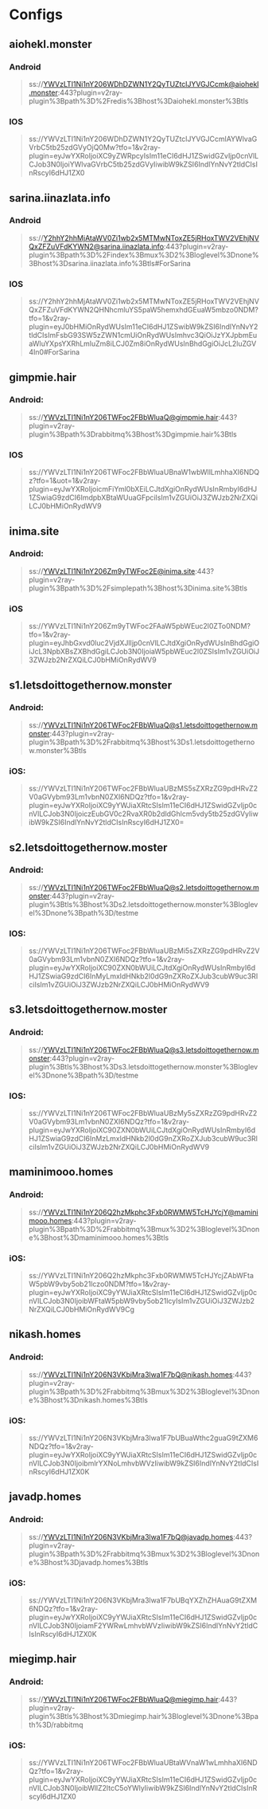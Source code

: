 # Configs

## aiohekl.monster
### Android
> ss://YWVzLTI1Ni1nY206WDhDZWN1Y2QyTUZtclJYVGJCcmk@aiohekl.monster:443?plugin=v2ray-plugin%3Bpath%3D%2Fredis%3Bhost%3Daiohekl.monster%3Btls
### IOS
> ss://YWVzLTI1Ni1nY206WDhDZWN1Y2QyTUZtclJYVGJCcmlAYWlvaGVrbC5tb25zdGVyOjQ0Mw?tfo=1&v2ray-plugin=eyJwYXRoIjoiXC9yZWRpcyIsIm11eCI6dHJ1ZSwidGZvIjp0cnVlLCJob3N0IjoiYWlvaGVrbC5tb25zdGVyIiwibW9kZSI6IndlYnNvY2tldCIsInRscyI6dHJ1ZX0

## sarina.iinazlata.info
### Android
> ss://Y2hhY2hhMjAtaWV0Zi1wb2x5MTMwNToxZE5jRHoxTWV2VEhjNVQxZFZuVFdKYWN2@sarina.iinazlata.info:443?plugin=v2ray-plugin%3Bpath%3D%2Findex%3Bmux%3D2%3Bloglevel%3Dnone%3Bhost%3Dsarina.iinazlata.info%3Btls#ForSarina
### IOS
> ss://Y2hhY2hhMjAtaWV0Zi1wb2x5MTMwNToxZE5jRHoxTWV2VEhjNVQxZFZuVFdKYWN2QHNhcmluYS5paW5hemxhdGEuaW5mbzo0NDM?tfo=1&v2ray-plugin=eyJ0bHMiOnRydWUsIm11eCI6dHJ1ZSwibW9kZSI6IndlYnNvY2tldCIsImFsbG93SW5zZWN1cmUiOnRydWUsImhvc3QiOiJzYXJpbmEuaWluYXpsYXRhLmluZm8iLCJ0Zm8iOnRydWUsInBhdGgiOiJcL2luZGV4In0#ForSarina


## gimpmie.hair
### Android:
> ss://YWVzLTI1Ni1nY206TWFoc2FBbWluaQ@gimpmie.hair:443?plugin=v2ray-plugin%3Bpath%3Drabbitmq%3Bhost%3Dgimpmie.hair%3Btls
### IOS
> ss://YWVzLTI1Ni1nY206TWFoc2FBbWluaUBnaW1wbWllLmhhaXI6NDQz?tfo=1&uot=1&v2ray-plugin=eyJwYXRoIjoicmFiYml0bXEiLCJtdXgiOnRydWUsInRmbyI6dHJ1ZSwiaG9zdCI6ImdpbXBtaWUuaGFpciIsIm1vZGUiOiJ3ZWJzb2NrZXQiLCJ0bHMiOnRydWV9


## inima.site
### Android:
> ss://YWVzLTI1Ni1nY206Zm9yTWFoc2E@inima.site:443?plugin=v2ray-plugin%3Bpath%3D%2Fsimplepath%3Bhost%3Dinima.site%3Btls
### iOS
> ss://YWVzLTI1Ni1nY206Zm9yTWFoc2FAaW5pbWEuc2l0ZTo0NDM?tfo=1&v2ray-plugin=eyJhbGxvd0luc2VjdXJlIjp0cnVlLCJtdXgiOnRydWUsInBhdGgiOiJcL3NpbXBsZXBhdGgiLCJob3N0IjoiaW5pbWEuc2l0ZSIsIm1vZGUiOiJ3ZWJzb2NrZXQiLCJ0bHMiOnRydWV9


## s1.letsdoittogethernow.monster
### Android: 
> ss://YWVzLTI1Ni1nY206TWFoc2FBbWluaQ@s1.letsdoittogethernow.monster:443?plugin=v2ray-plugin%3Bpath%3D%2Frabbitmq%3Bhost%3Ds1.letsdoittogethernow.monster%3Btls
### iOS: 
> ss://YWVzLTI1Ni1nY206TWFoc2FBbWluaUBzMS5sZXRzZG9pdHRvZ2V0aGVybm93Lm1vbnN0ZXI6NDQz?tfo=1&v2ray-plugin=eyJwYXRoIjoiXC9yYWJiaXRtcSIsIm11eCI6dHJ1ZSwidGZvIjp0cnVlLCJob3N0IjoiczEubGV0c2RvaXR0b2dldGhlcm5vdy5tb25zdGVyIiwibW9kZSI6IndlYnNvY2tldCIsInRscyI6dHJ1ZX0=

## s2.letsdoittogethernow.moster
### Android:
> ss://YWVzLTI1Ni1nY206TWFoc2FBbWluaQ@s2.letsdoittogethernow.monster:443?plugin=v2ray-plugin%3Btls%3Bhost%3Ds2.letsdoittogethernow.monster%3Bloglevel%3Dnone%3Bpath%3D/testme
### IOS: 
> ss://YWVzLTI1Ni1nY206TWFoc2FBbWluaUBzMi5sZXRzZG9pdHRvZ2V0aGVybm93Lm1vbnN0ZXI6NDQz?tfo=1&v2ray-plugin=eyJwYXRoIjoiXC90ZXN0bWUiLCJtdXgiOnRydWUsInRmbyI6dHJ1ZSwiaG9zdCI6InMyLmxldHNkb2l0dG9nZXRoZXJub3cubW9uc3RlciIsIm1vZGUiOiJ3ZWJzb2NrZXQiLCJ0bHMiOnRydWV9

## s3.letsdoittogethernow.moster
### Android:
> ss://YWVzLTI1Ni1nY206TWFoc2FBbWluaQ@s3.letsdoittogethernow.monster:443?plugin=v2ray-plugin%3Btls%3Bhost%3Ds3.letsdoittogethernow.monster%3Bloglevel%3Dnone%3Bpath%3D/testme
### IOS:
> ss://YWVzLTI1Ni1nY206TWFoc2FBbWluaUBzMy5sZXRzZG9pdHRvZ2V0aGVybm93Lm1vbnN0ZXI6NDQz?tfo=1&v2ray-plugin=eyJwYXRoIjoiXC90ZXN0bWUiLCJtdXgiOnRydWUsInRmbyI6dHJ1ZSwiaG9zdCI6InMzLmxldHNkb2l0dG9nZXRoZXJub3cubW9uc3RlciIsIm1vZGUiOiJ3ZWJzb2NrZXQiLCJ0bHMiOnRydWV9


## maminimooo.homes
### Android: 
> ss://YWVzLTI1Ni1nY206Q2hzMkphc3Fxb0RWMW5TcHJYcjY@maminimooo.homes:443?plugin=v2ray-plugin%3Bpath%3D%2Frabbitmq%3Bmux%3D2%3Bloglevel%3Dnone%3Bhost%3Dmaminimooo.homes%3Btls
### iOS: 
> ss://YWVzLTI1Ni1nY206Q2hzMkphc3Fxb0RWMW5TcHJYcjZAbWFtaW5pbW9vby5ob21lczo0NDM?tfo=1&v2ray-plugin=eyJwYXRoIjoiXC9yYWJiaXRtcSIsIm11eCI6dHJ1ZSwidGZvIjp0cnVlLCJob3N0IjoibWFtaW5pbW9vby5ob21lcyIsIm1vZGUiOiJ3ZWJzb2NrZXQiLCJ0bHMiOnRydWV9Cg

## nikash.homes
### Android: 
> ss://YWVzLTI1Ni1nY206N3VKbjMra3lwa1F7bQ@nikash.homes:443?plugin=v2ray-plugin%3Bpath%3D%2Frabbitmq%3Bmux%3D2%3Bloglevel%3Dnone%3Bhost%3Dnikash.homes%3Btls
### iOS: 
> ss://YWVzLTI1Ni1nY206N3VKbjMra3lwa1F7bUBuaWthc2guaG9tZXM6NDQz?tfo=1&v2ray-plugin=eyJwYXRoIjoiXC9yYWJiaXRtcSIsIm11eCI6dHJ1ZSwidGZvIjp0cnVlLCJob3N0IjoibmlrYXNoLmhvbWVzIiwibW9kZSI6IndlYnNvY2tldCIsInRscyI6dHJ1ZX0K

## javadp.homes
### Android: 
> ss://YWVzLTI1Ni1nY206N3VKbjMra3lwa1F7bQ@javadp.homes:443?plugin=v2ray-plugin%3Bpath%3D%2Frabbitmq%3Bmux%3D2%3Bloglevel%3Dnone%3Bhost%3Djavadp.homes%3Btls
### iOS: 
> ss://YWVzLTI1Ni1nY206N3VKbjMra3lwa1F7bUBqYXZhZHAuaG9tZXM6NDQz?tfo=1&v2ray-plugin=eyJwYXRoIjoiXC9yYWJiaXRtcSIsIm11eCI6dHJ1ZSwidGZvIjp0cnVlLCJob3N0IjoiamF2YWRwLmhvbWVzIiwibW9kZSI6IndlYnNvY2tldCIsInRscyI6dHJ1ZX0K


## miegimp.hair
### Android:
> ss://YWVzLTI1Ni1nY206TWFoc2FBbWluaQ@miegimp.hair:443?plugin=v2ray-plugin%3Btls%3Bhost%3Dmiegimp.hair%3Bloglevel%3Dnone%3Bpath%3D/rabbitmq
### iOS:
> ss://YWVzLTI1Ni1nY206TWFoc2FBbWluaUBtaWVnaW1wLmhhaXI6NDQz?tfo=1&v2ray-plugin=eyJwYXRoIjoiXC9yYWJiaXRtcSIsIm11eCI6dHJ1ZSwidGZvIjp0cnVlLCJob3N0IjoibWllZ2ltcC5oYWlyIiwibW9kZSI6IndlYnNvY2tldCIsInRscyI6dHJ1ZX0


